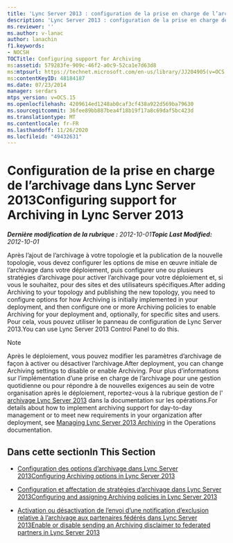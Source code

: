 ```yaml
---
title: 'Lync Server 2013 : configuration de la prise en charge de l’archivage'
description: 'Lync Server 2013 : configuration de la prise en charge de l’archivage.'
ms.reviewer: ''
ms.author: v-lanac
author: lanachin
f1.keywords:
- NOCSH
TOCTitle: Configuring support for Archiving
ms:assetid: 579283fe-909c-46f2-a0c9-52ca1e7d63d8
ms:mtpsurl: https://technet.microsoft.com/en-us/library/JJ204905(v=OCS.15)
ms:contentKeyID: 48184187
ms.date: 07/23/2014
manager: serdars
mtps_version: v=OCS.15
ms.openlocfilehash: 4209614ed1248ab0caf3cf438a922d569ba79630
ms.sourcegitcommit: 36fee89bb887bea4f18b19f17a8c69daf5bc423d
ms.translationtype: MT
ms.contentlocale: fr-FR
ms.lasthandoff: 11/26/2020
ms.locfileid: "49432631"
---
```

# <a name="configuring-support-for-archiving-in-lync-server-2013"></a><span data-ttu-id="3291e-103">Configuration de la prise en charge de l’archivage dans Lync Server 2013</span><span class="sxs-lookup"><span data-stu-id="3291e-103">Configuring support for Archiving in Lync Server 2013</span></span>

<div data-xmlns="http://www.w3.org/1999/xhtml">

<div class="topic" data-xmlns="http://www.w3.org/1999/xhtml" data-msxsl="urn:schemas-microsoft-com:xslt" data-cs="https://msdn.microsoft.com/">

<div data-asp="https://msdn2.microsoft.com/asp">



</div>

<div id="mainSection">

<div id="mainBody"><span data-ttu-id="3291e-104">

<span> </span></span><span class="sxs-lookup"><span data-stu-id="3291e-104">

<span> </span></span></span>

<span data-ttu-id="3291e-105">_**Dernière modification de la rubrique :** 2012-10-01_</span><span class="sxs-lookup"><span data-stu-id="3291e-105">_**Topic Last Modified:** 2012-10-01_</span></span>

<span data-ttu-id="3291e-106">Après l’ajout de l’archivage à votre topologie et la publication de la nouvelle topologie, vous devez configurer les options de mise en œuvre initiale de l’archivage dans votre déploiement, puis configurer une ou plusieurs stratégies d’archivage pour activer l’archivage pour votre déploiement et, si vous le souhaitez, pour des sites et des utilisateurs spécifiques.</span><span class="sxs-lookup"><span data-stu-id="3291e-106">After adding Archiving to your topology and publishing the new topology, you need to configure options for how Archiving is initially implemented in your deployment, and then configure one or more Archiving policies to enable Archiving for your deployment and, optionally, for specific sites and users.</span></span> <span data-ttu-id="3291e-107">Pour cela, vous pouvez utiliser le panneau de configuration de Lync Server 2013.</span><span class="sxs-lookup"><span data-stu-id="3291e-107">You can use Lync Server 2013 Control Panel to do this.</span></span>

<div>


> [!NOTE]  
> <span data-ttu-id="3291e-108">Après le déploiement, vous pouvez modifier les paramètres d’archivage de façon à activer ou désactiver l’archivage.</span><span class="sxs-lookup"><span data-stu-id="3291e-108">After deployment, you can change Archiving settings to disable or enable Archiving.</span></span> <span data-ttu-id="3291e-109">Pour plus d’informations sur l’implémentation d’une prise en charge de l’archivage pour une gestion quotidienne ou pour répondre à de nouvelles exigences au sein de votre organisation après le déploiement, reportez-vous à la rubrique gestion de l' <A href="lync-server-2013-managing-archiving.md">archivage Lync Server 2013</A> dans la documentation sur les opérations.</span><span class="sxs-lookup"><span data-stu-id="3291e-109">For details about how to implement archiving support for day-to-day management or to meet new requirements in your organization after deployment, see <A href="lync-server-2013-managing-archiving.md">Managing Lync Server 2013 Archiving</A> in the Operations documentation.</span></span>



</div>

<div>

## <a name="in-this-section"></a><span data-ttu-id="3291e-110">Dans cette section</span><span class="sxs-lookup"><span data-stu-id="3291e-110">In This Section</span></span>

  - [<span data-ttu-id="3291e-111">Configuration des options d’archivage dans Lync Server 2013</span><span class="sxs-lookup"><span data-stu-id="3291e-111">Configuring Archiving options in Lync Server 2013</span></span>](lync-server-2013-configuring-archiving-options.md)

  - [<span data-ttu-id="3291e-112">Configuration et affectation de stratégies d’archivage dans Lync Server 2013</span><span class="sxs-lookup"><span data-stu-id="3291e-112">Configuring and assigning Archiving policies in Lync Server 2013</span></span>](lync-server-2013-configuring-and-assigning-archiving-policies.md)

  - [<span data-ttu-id="3291e-113">Activation ou désactivation de l’envoi d’une notification d’exclusion relative à l’archivage aux partenaires fédérés dans Lync Server 2013</span><span class="sxs-lookup"><span data-stu-id="3291e-113">Enable or disable sending an Archiving disclaimer to federated partners in Lync Server 2013</span></span>](lync-server-2013-enable-or-disable-sending-an-archiving-disclaimer-to-federated-partners.md)

<span data-ttu-id="3291e-114"></div>

</div>

<span> </span>

</div>

</div>

</span><span class="sxs-lookup"><span data-stu-id="3291e-114"></div>

</div>

<span> </span>

</div>

</div>

</span></span></div>

